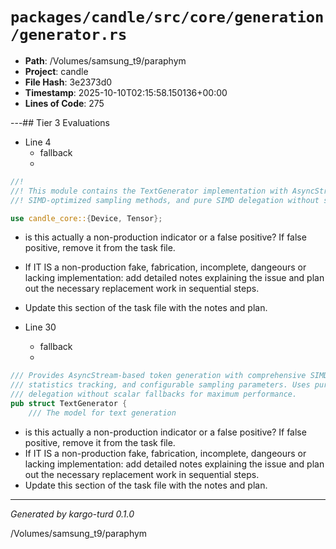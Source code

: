 # `packages/candle/src/core/generation/generator.rs`

- **Path**: /Volumes/samsung_t9/paraphym
- **Project**: candle
- **File Hash**: 3e2373d0  
- **Timestamp**: 2025-10-10T02:15:58.150136+00:00  
- **Lines of Code**: 275

---## Tier 3 Evaluations


- Line 4
  - fallback
  - 

```rust
//!
//! This module contains the TextGenerator implementation with AsyncStream token streaming,
//! SIMD-optimized sampling methods, and pure SIMD delegation without scalar fallbacks.

use candle_core::{Device, Tensor};
```

- is this actually a non-production indicator or a false positive? If false positive, remove it from the task file.
- If IT IS a non-production fake, fabrication, incomplete, dangeours or lacking implementation: add detailed notes explaining the issue and plan out the necessary replacement work in sequential steps. 
- Update this section of the task file with the notes and plan.


- Line 30
  - fallback
  - 

```rust
/// Provides AsyncStream-based token generation with comprehensive SIMD optimization,
/// statistics tracking, and configurable sampling parameters. Uses pure SIMD
/// delegation without scalar fallbacks for maximum performance.
pub struct TextGenerator {
    /// The model for text generation
```

- is this actually a non-production indicator or a false positive? If false positive, remove it from the task file.
- If IT IS a non-production fake, fabrication, incomplete, dangeours or lacking implementation: add detailed notes explaining the issue and plan out the necessary replacement work in sequential steps. 
- Update this section of the task file with the notes and plan.

---

*Generated by kargo-turd 0.1.0*

/Volumes/samsung_t9/paraphym